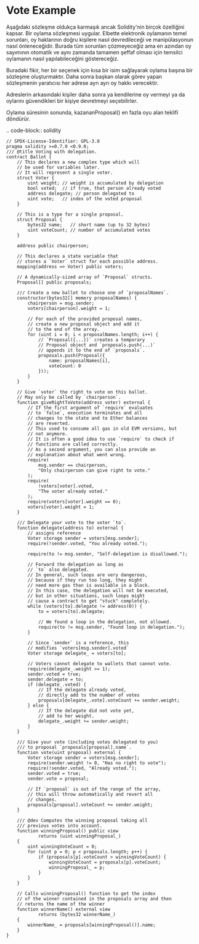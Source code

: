 # Vote Example

Aşağıdaki sözleşme oldukça karmaşık ancak Solidity'nin birçok özelliğini kapsar. Bir oylama sözleşmesi uygular. Elbette elektronik oylamanın temel sorunları, oy haklarının doğru kişilere nasıl devredileceği ve manipülasyonun nasıl önleneceğidir. Burada tüm sorunları çözmeyeceğiz ama en azından oy sayımının otomatik ve aynı zamanda tamamen şeffaf olması için temsilci oylamanın nasıl yapılabileceğini göstereceğiz.

Buradaki fikir, her bir seçenek için kısa bir isim sağlayarak oylama başına bir sözleşme oluşturmaktır. Daha sonra başkan olarak görev yapan sözleşmenin yaratıcısı her adrese ayrı ayrı oy hakkı verecektir.

Adreslerin arkasındaki kişiler daha sonra ya kendilerine oy vermeyi ya da oylarını güvendikleri bir kişiye devretmeyi seçebilirler.

Oylama süresinin sonunda, kazananProposal() en fazla oyu alan teklifi döndürür.


.. code-block:: solidity

    // SPDX-License-Identifier: GPL-3.0
    pragma solidity >=0.7.0 <0.9.0;
    /// @title Voting with delegation.
    contract Ballot {
        // This declares a new complex type which will
        // be used for variables later.
        // It will represent a single voter.
        struct Voter {
            uint weight; // weight is accumulated by delegation
            bool voted;  // if true, that person already voted
            address delegate; // person delegated to
            uint vote;   // index of the voted proposal
        }

        // This is a type for a single proposal.
        struct Proposal {
            bytes32 name;   // short name (up to 32 bytes)
            uint voteCount; // number of accumulated votes
        }

        address public chairperson;

        // This declares a state variable that
        // stores a `Voter` struct for each possible address.
        mapping(address => Voter) public voters;

        // A dynamically-sized array of `Proposal` structs.
        Proposal[] public proposals;

        /// Create a new ballot to choose one of `proposalNames`.
        constructor(bytes32[] memory proposalNames) {
            chairperson = msg.sender;
            voters[chairperson].weight = 1;

            // For each of the provided proposal names,
            // create a new proposal object and add it
            // to the end of the array.
            for (uint i = 0; i < proposalNames.length; i++) {
                // `Proposal({...})` creates a temporary
                // Proposal object and `proposals.push(...)`
                // appends it to the end of `proposals`.
                proposals.push(Proposal({
                    name: proposalNames[i],
                    voteCount: 0
                }));
            }
        }

        // Give `voter` the right to vote on this ballot.
        // May only be called by `chairperson`.
        function giveRightToVote(address voter) external {
            // If the first argument of `require` evaluates
            // to `false`, execution terminates and all
            // changes to the state and to Ether balances
            // are reverted.
            // This used to consume all gas in old EVM versions, but
            // not anymore.
            // It is often a good idea to use `require` to check if
            // functions are called correctly.
            // As a second argument, you can also provide an
            // explanation about what went wrong.
            require(
                msg.sender == chairperson,
                "Only chairperson can give right to vote."
            );
            require(
                !voters[voter].voted,
                "The voter already voted."
            );
            require(voters[voter].weight == 0);
            voters[voter].weight = 1;
        }

        /// Delegate your vote to the voter `to`.
        function delegate(address to) external {
            // assigns reference
            Voter storage sender = voters[msg.sender];
            require(!sender.voted, "You already voted.");

            require(to != msg.sender, "Self-delegation is disallowed.");

            // Forward the delegation as long as
            // `to` also delegated.
            // In general, such loops are very dangerous,
            // because if they run too long, they might
            // need more gas than is available in a block.
            // In this case, the delegation will not be executed,
            // but in other situations, such loops might
            // cause a contract to get "stuck" completely.
            while (voters[to].delegate != address(0)) {
                to = voters[to].delegate;

                // We found a loop in the delegation, not allowed.
                require(to != msg.sender, "Found loop in delegation.");
            }

            // Since `sender` is a reference, this
            // modifies `voters[msg.sender].voted`
            Voter storage delegate_ = voters[to];

            // Voters cannot delegate to wallets that cannot vote.
            require(delegate_.weight >= 1);
            sender.voted = true;
            sender.delegate = to;
            if (delegate_.voted) {
                // If the delegate already voted,
                // directly add to the number of votes
                proposals[delegate_.vote].voteCount += sender.weight;
            } else {
                // If the delegate did not vote yet,
                // add to her weight.
                delegate_.weight += sender.weight;
            }
        }

        /// Give your vote (including votes delegated to you)
        /// to proposal `proposals[proposal].name`.
        function vote(uint proposal) external {
            Voter storage sender = voters[msg.sender];
            require(sender.weight != 0, "Has no right to vote");
            require(!sender.voted, "Already voted.");
            sender.voted = true;
            sender.vote = proposal;

            // If `proposal` is out of the range of the array,
            // this will throw automatically and revert all
            // changes.
            proposals[proposal].voteCount += sender.weight;
        }

        /// @dev Computes the winning proposal taking all
        /// previous votes into account.
        function winningProposal() public view
                returns (uint winningProposal_)
        {
            uint winningVoteCount = 0;
            for (uint p = 0; p < proposals.length; p++) {
                if (proposals[p].voteCount > winningVoteCount) {
                    winningVoteCount = proposals[p].voteCount;
                    winningProposal_ = p;
                }
            }
        }

        // Calls winningProposal() function to get the index
        // of the winner contained in the proposals array and then
        // returns the name of the winner
        function winnerName() external view
                returns (bytes32 winnerName_)
        {
            winnerName_ = proposals[winningProposal()].name;
        }
    }
